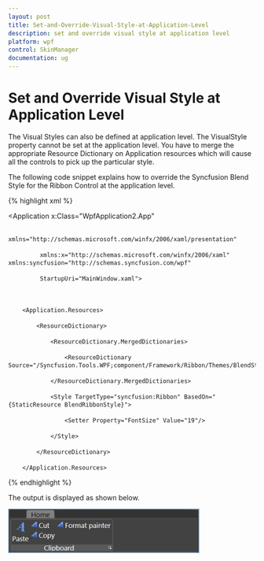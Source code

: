 ```yaml
---
layout: post
title: Set-and-Override-Visual-Style-at-Application-Level
description: set and override visual style at application level
platform: wpf
control: SkinManager
documentation: ug
---
```


# Set and Override Visual Style at Application Level

The Visual Styles can also be defined at application level. The VisualStyle property cannot be set at the application level. You have to merge the appropriate Resource Dictionary on Application resources which will cause all the controls to pick up the particular style.

The following code snippet explains how to override the Syncfusion Blend Style for the Ribbon Control at the application level.



{% highlight xml %}



<Application x:Class="WpfApplication2.App"

             xmlns="http://schemas.microsoft.com/winfx/2006/xaml/presentation"

             xmlns:x="http://schemas.microsoft.com/winfx/2006/xaml" xmlns:syncfusion="http://schemas.syncfusion.com/wpf"

             StartupUri="MainWindow.xaml">



        <Application.Resources>

            <ResourceDictionary>

                <ResourceDictionary.MergedDictionaries>

                    <ResourceDictionary Source="/Syncfusion.Tools.WPF;component/Framework/Ribbon/Themes/BlendStyle.xaml"/>

                </ResourceDictionary.MergedDictionaries>

                <Style TargetType="syncfusion:Ribbon" BasedOn="{StaticResource BlendRibbonStyle}">

                    <Setter Property="FontSize" Value="19"/>

                </Style>

            </ResourceDictionary>

        </Application.Resources>

</Application>

{% endhighlight %}

The output is displayed as shown below.



![](Set-and-Override-Visual-Style-at-Application-Level_images/Set-and-Override-Visual-Style-at-Application-Level_img1.png)



